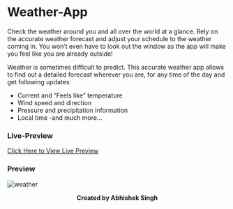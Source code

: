 
# Weather-App
Check the weather around you and all over the world at a glance.
Rely on the accurate weather forecast and adjust your schedule to the weather coming in. You won’t even have to look out the window as the app will make you feel like you are already outside!

Weather is sometimes difficult to predict. This accurate weather app allows to find out a detailed forecast wherever you are, for any time of the day and get following updates:
- Current and “Feels like” temperature
- Wind speed and direction
- Pressure and precipitation information 
- Local time
-and much more...

### Live-Preview
[Click Here to View Live Preview](https://try-weather-lens.vercel.app/)

### Preview
![weather](https://user-images.githubusercontent.com/102522318/178114881-6ca29ce2-3bb9-4c6c-8450-df13dae2e7dd.png)

<p align="center"><b>Created by Abhishek Singh</b></p>
